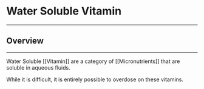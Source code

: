 # Water Soluble Vitamin
___
## Overview
---

Water Soluble [[Vitamin]] are a category of [[Micronutrients]] that are soluble in aqueous fluids.

While it is difficult, it is entirely possible to overdose on these vitamins.